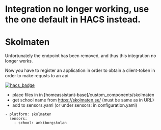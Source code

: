 
# Integration no longer working, use the one default in HACS instead.


# Skolmaten

Unfortunately the endpoint has been removed, and thus this integration no longer works.

Now you have to register an application in order to obtain a client-token in order to make requsts to an api.


[![hacs_badge](https://img.shields.io/badge/HACS-Custom-orange.svg?style=for-the-badge)](https://github.com/hacs/integration)

- place files in in [homeassistant-base]/custom_components/skolmaten
- get school name from https://skolmaten.se/ (must be same as in URL)
- add to sensors.yaml (or under sensors: in configuration.yaml)

```
- platform: skolmaten
  sensors:
    - school: ankiborgskolan
```

